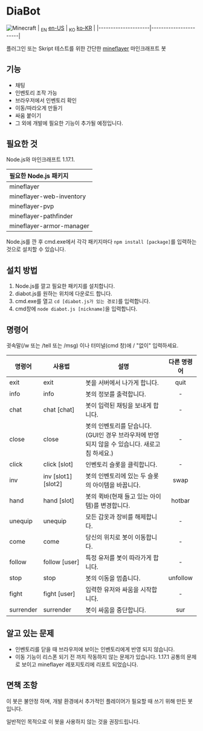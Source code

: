 # DiaBot
![Minecraft](https://img.shields.io/badge/Minecraft-1.17.1-{brightgreen}.svg)
| <sub>EN</sub> [en-US](/README.md) | <sub>KO</sub> [ko-KR](README.ko-KR.md) |
|---------------------|-----------------------|

플러그인 또는 Skript 테스트를 위한 간단한 [mineflayer](https://github.com/PrismarineJS/mineflayer) 마인크래프트 봇

## 기능
* 채팅
* 인벤토리 조작 가능
* 브라우저에서 인벤토리 확인
* 이동/따라오게 만들기
* 싸움 붙이기
* 그 외에 개발에 필요한 기능이 추가될 예정입니다.

## 필요한 것
Node.js와 마인크래프트 1.17.1.

| 필요한 Node.js 패키지 |
|:------------|
| mineflayer |
| mineflayer-web-inventory |
| mineflayer-pvp |
| mineflayer-pathfinder |
| mineflayer-armor-manager |

Node.js를 깐 후 cmd.exe에서 각각 패키지마다 `npm install [package]`를 입력하는 것으로 설치할 수 있습니다.

## 설치 방법
1. Node.js를 깔고 필요한 패키지를 설치합니다.
2. diabot.js를 원하는 위치에 다운로드 합니다.
3. cmd.exe를 열고 `cd [diabot.js가 있는 경로]`를 입력합니다.
4. cmd창에 `node diabot.js [nickname]`을 입력합니다.

## 명령어
귓속말(/w 또는 /tell 또는 /msg) 이나 터미널(cmd 창)에 / "없이" 입력하세요.

| 명령어 | 사용법 | 설명 | 다른 명령어 |
|---------|-------|-------------|:-----:|
| exit | exit | 봇을 서버에서 나가게 합니다. | quit |
| info | info | 봇의 정보를 출력합니다. | - |
| chat | chat [chat] | 봇이 입력된 채팅을 보내게 합니다. | - |
| close | close | 봇의 인벤토리를 닫습니다. <br />(GUI인 경우 브라우저에 반영되지 않을 수 있습니다. 새로고침 하세요.) | - |
| click | click [slot] | 인벤토리 슬롯을 클릭합니다. | - |
| inv | inv [slot1] [slot2] | 봇의 인벤토리에 있는 두 슬롯의 아이템을 바꿉니다. | swap |
| hand | hand [slot] | 봇의 퀵바(현재 들고 있는 아이템)를 변경합니다. | hotbar |
| unequip | unequip | 모든 갑옷과 장비를 해제합니다. | - |
| come | come | 당신의 위치로 봇이 이동합니다. | - |
| follow | follow [user] | 특정 유저를 봇이 따라가게 합니다. | - |
| stop | stop | 봇의 이동을 멈춥니다. | unfollow |
| fight | fight [user] | 입력한 유저와 싸움을 시작합니다. | - |
| surrender | surrender | 봇이 싸움을 중단합니다. | sur |

## 알고 있는 문제
* 인벤토리를 닫을 때 브라우저에 보이는 인벤토리에게 반영 되지 않습니다.
* 이동 기능이 리스폰 되기 전 까지 작동하지 않는 문제가 있습니다. 1.17.1 공통의 문제로 보이고 mineflayer 레포지토리에 리포트 되었습니다. 

## 면책 조항
이 봇은 불안정 하며, 개발 환경에서 추가적인 플레이어가 필요할 때 쓰기 위해 만든 봇입니다.

일반적인 목적으로 이 봇을 사용하지 않는 것을 권장드립니다.
